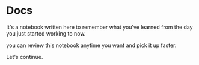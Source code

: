 # Docs

It's a notebook written here to remember what you've learned from the day you just started working to now.

you can review this notebook anytime you want and pick it up faster.

Let's continue.

